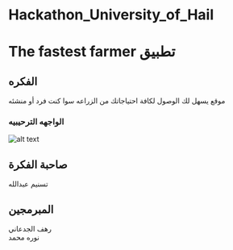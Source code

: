 # Hackathon_University_of_Hail

# The fastest farmer تطبيق 
## الفكره

 موقع يسهل لك الوصول لكافة احتياجاتك من الزراعه سوا كنت فرد أو منشئه  


 ### الواجهه الترحيبيه 

![alt text](Hackathon_University_of_Hail/interfaces/#1.PNG)



## صاحبة الفكرة 
 تسنيم عبدالله 


## المبرمجين
 رهف الجدعاني
 <br>
 نوره محمد 


 


